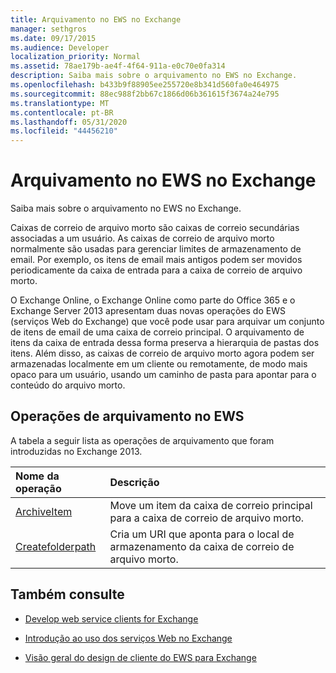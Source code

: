 ```yaml
---
title: Arquivamento no EWS no Exchange
manager: sethgros
ms.date: 09/17/2015
ms.audience: Developer
localization_priority: Normal
ms.assetid: 78ae179b-ae4f-4f64-911a-e0c70e0fa314
description: Saiba mais sobre o arquivamento no EWS no Exchange.
ms.openlocfilehash: b433b9f88905ee255720e8b341d560fa0e464975
ms.sourcegitcommit: 88ec988f2bb67c1866d06b361615f3674a24e795
ms.translationtype: MT
ms.contentlocale: pt-BR
ms.lasthandoff: 05/31/2020
ms.locfileid: "44456210"
---
```

# <a name="archiving-in-ews-in-exchange"></a>Arquivamento no EWS no Exchange

Saiba mais sobre o arquivamento no EWS no Exchange.
  
Caixas de correio de arquivo morto são caixas de correio secundárias associadas a um usuário. As caixas de correio de arquivo morto normalmente são usadas para gerenciar limites de armazenamento de email. Por exemplo, os itens de email mais antigos podem ser movidos periodicamente da caixa de entrada para a caixa de correio de arquivo morto. 
  
O Exchange Online, o Exchange Online como parte do Office 365 e o Exchange Server 2013 apresentam duas novas operações do EWS (serviços Web do Exchange) que você pode usar para arquivar um conjunto de itens de email de uma caixa de correio principal. O arquivamento de itens da caixa de entrada dessa forma preserva a hierarquia de pastas dos itens. Além disso, as caixas de correio de arquivo morto agora podem ser armazenadas localmente em um cliente ou remotamente, de modo mais opaco para um usuário, usando um caminho de pasta para apontar para o conteúdo do arquivo morto.
  
## <a name="archiving-operations-in-ews"></a>Operações de arquivamento no EWS

A tabela a seguir lista as operações de arquivamento que foram introduzidas no Exchange 2013. 
  
|**Nome da operação**|**Descrição**|
|:-----|:-----|
|[ArchiveItem](https://msdn.microsoft.com/library/1af216b3-13ea-498e-b4fc-23513755d731%28Office.15%29.aspx) <br/> |Move um item da caixa de correio principal para a caixa de correio de arquivo morto.  <br/> |
|[Createfolderpath](https://msdn.microsoft.com/library/5a10aa5e-3f25-4ec3-a0b9-284c30918a1f%28Office.15%29.aspx) <br/> |Cria um URI que aponta para o local de armazenamento da caixa de correio de arquivo morto.  <br/> |
   
## <a name="see-also"></a>Também consulte

- [Develop web service clients for Exchange](develop-web-service-clients-for-exchange.md)
    
- [Introdução ao uso dos serviços Web no Exchange](start-using-web-services-in-exchange.md)
    
- [Visão geral do design de cliente do EWS para Exchange](ews-client-design-overview-for-exchange.md)
    

